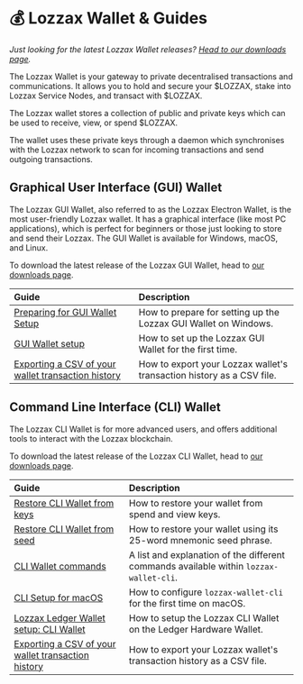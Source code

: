 # 💰 Lozzax Wallet & Guides

_Just looking for the latest Lozzax Wallet releases?_ [_Head to our downloads page_](https://github.com/lozzax-io/lozzax-electron-gui-wallet/releases)_._

The Lozzax Wallet is your gateway to private decentralised transactions and communications. It allows you to hold and secure your $LOZZAX, stake into Lozzax Service Nodes, and transact with $LOZZAX.

The Lozzax wallet stores a collection of public and private keys which can be used to receive, view, or spend $LOZZAX.

The wallet uses these private keys through a daemon which synchronises with the Lozzax network to scan for incoming transactions and send outgoing transactions.

## Graphical User Interface \(GUI\) Wallet

The Lozzax GUI Wallet, also referred to as the Lozzax Electron Wallet, is the most user-friendly Lozzax wallet. It has a graphical interface \(like most PC applications\), which is perfect for beginners or those just looking to store and send their Lozzax. The GUI Wallet is available for Windows, macOS, and Linux.

To download the latest release of the Lozzax GUI Wallet, head to [our downloads page](https://docs.lozzax.io/downloads).

| Guide | Description |
| :--- | :--- |
| [Preparing for GUI Wallet Setup](preparing-for-gui-wallet-setup-windows.md) | How to prepare for setting up the Lozzax GUI Wallet on Windows. |
| [GUI Wallet setup](gui-wallet-setup.md) | How to set up the Lozzax GUI Wallet for the first time. |
| [Exporting a CSV of your wallet transaction history](exporting-a-csv-of-your-wallet-transaction-history.md) | How to export your Lozzax wallet's transaction history as a CSV file. |

## Command Line Interface \(CLI\) Wallet

The Lozzax CLI Wallet is for more advanced users, and offers additional tools to interact with the Lozzax blockchain.

To download the latest release of the Lozzax CLI Wallet, head to [our downloads page](https://docs.lozzax.io/downloads).

| Guide | Description |
| :--- | :--- |
| [Restore CLI Wallet from keys](restore-cli-from-keys.md) | How to restore your wallet from spend and view keys. |
| [Restore CLI Wallet from seed](restore-cli-from-seed.md) | How to restore your wallet using its 25-word mnemonic seed phrase. |
| [CLI Wallet commands](https://github.com/lozzahax/lozzax-docs-gitbook/tree/2ad4b1807a0f87dd4e659b4d736e63c70b9b8358/using-the-lozzax-blockchain/Wallets/CliWallet/WalletCommands.md) | A list and explanation of the different commands available within `lozzax-wallet-cli`. |
| [CLI Setup for macOS](cli-wallet-setup-macos.md) | How to configure `lozzax-wallet-cli` for the first time on macOS. |
| [Lozzax Ledger Wallet setup: CLI Wallet](lozzax-ledger-wallet-usage-cli-wallet.md) | How to setup the Lozzax CLI Wallet on the Ledger Hardware Wallet. |
| [Exporting a CSV of your wallet transaction history](exporting-a-csv-of-your-wallet-transaction-history.md) | How to export your Lozzax wallet's transaction history as a CSV file. |

